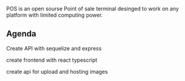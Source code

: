 POS is an open sourse Point of sale terminal desinged to work on any platform with limited computing power.

## Agenda

Create API with sequelize and express

create frontend with react typescript

create api for upload and hosting images
